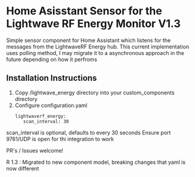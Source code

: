 # Home Asisstant Sensor for the Lightwave RF Energy Monitor V1.3

Simple sensor component for Home Assistant which listens for the messages from the LightwaveRF Energy hub. This current implementation uses polling method, I may migrate it to a asynchronous approach in the future depending on how it perfroms

## Installation Instructions

1. Copy /lightwave_energy directory into your custom_components directory
2. Configure configuration.yaml
   ```
   lightwaverf_energy:
      scan_interval: 30
   ```

scan_interval is optional, defaults to every 30 seconds
Ensure port 9761/UDP is open for thi integration to work

PR's / Issues welcome!

R 1.3 :  Migrated to new component model, breaking changes that yaml is now different
